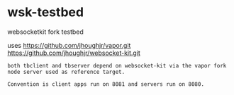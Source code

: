 # wsk-testbed
websocketkit fork testbed

uses https://github.com/jhoughjr/vapor.git 
     https://github.com/jhoughjr/websocket-kit.git

    both tbclient and tbserver depend on websocket-kit via the vapor fork
    node server used as reference target.

    Convention is client apps run on 8081 and servers run on 8080.
